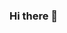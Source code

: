 ### Hi there 👋

<!--
**Jason-Tiller/Jason-Tiller** is a ✨ _special_ ✨ repository because its `README.md` (this file) appears on your GitHub profile.

<h1 align="center">Hi 👋, I'm Jason Tiller</h1>
<h3 align="center">I'm a software engineer that wants to impact the world with puissant code!</h3>

<p align="left"> <a href="https://twitter.com/this_iz_jason" target="blank"><img src="https://img.shields.io/twitter/follow/this_iz_jason?logo=twitter&style=for-the-badge" alt="this_iz_jason" /></a> </p>

- 👯 I’m looking to collaborate on **applications and websites.**

- 👨‍💻 All of my projects are available at [https://jasontiller.netlify.app/](https://jasontiller.netlify.app/)

- 📫 How to reach me **T.Jason@gmail.com**

<h3 align="left">Connect with me:</h3>
<p align="left">
<a href="https://twitter.com/this_iz_jason" target="blank"><img align="center" src="https://raw.githubusercontent.com/rahuldkjain/github-profile-readme-generator/master/src/images/icons/Social/twitter.svg" alt="this_iz_jason" height="30" width="40" /></a>
<a href="https://linkedin.com/in/jason tiller" target="blank"><img align="center" src="https://raw.githubusercontent.com/rahuldkjain/github-profile-readme-generator/master/src/images/icons/Social/linked-in-alt.svg" alt="jason tiller" height="30" width="40" /></a>
</p>

<h3 align="left">Languages and Tools:</h3>
<p align="left"> <a href="https://www.w3schools.com/css/" target="_blank" rel="noreferrer"> <img src="https://raw.githubusercontent.com/devicons/devicon/master/icons/css3/css3-original-wordmark.svg" alt="css3" width="40" height="40"/> </a> <a href="https://www.w3.org/html/" target="_blank" rel="noreferrer"> <img src="https://raw.githubusercontent.com/devicons/devicon/master/icons/html5/html5-original-wordmark.svg" alt="html5" width="40" height="40"/> </a> <a href="https://developer.mozilla.org/en-US/docs/Web/JavaScript" target="_blank" rel="noreferrer"> <img src="https://raw.githubusercontent.com/devicons/devicon/master/icons/javascript/javascript-original.svg" alt="javascript" width="40" height="40"/> </a> <a href="https://nodejs.org" target="_blank" rel="noreferrer"> <img src="https://raw.githubusercontent.com/devicons/devicon/master/icons/nodejs/nodejs-original-wordmark.svg" alt="nodejs" width="40" height="40"/> </a> </p>

<p><img align="center" src="https://github-readme-stats.vercel.app/api/top-langs?username=its-jason&show_icons=true&locale=en&layout=compact" alt="its-jason" /></p>


